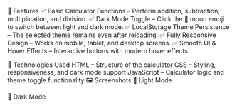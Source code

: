 🚀 Features
✅ Basic Calculator Functions – Perform addition, subtraction, multiplication, and division.
✅ Dark Mode Toggle – Click the 🌙 moon emoji to switch between light and dark mode.
✅ LocalStorage Theme Persistence – The selected theme remains even after reloading.
✅ Fully Responsive Design – Works on mobile, tablet, and desktop screens.
✅ Smooth UI & Hover Effects – Interactive buttons with modern hover effects.

📌 Technologies Used
HTML – Structure of the calculator
CSS – Styling, responsiveness, and dark mode support
JavaScript – Calculator logic and theme toggle functionality
🖼️ Screenshots
🔆 Light Mode

🌙 Dark Mode
